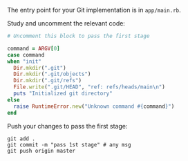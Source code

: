 The entry point for your Git implementation is in `app/main.rb`.

Study and uncomment the relevant code: 

```ruby
# Uncomment this block to pass the first stage

command = ARGV[0]
case command
when "init"
  Dir.mkdir(".git")
  Dir.mkdir(".git/objects")
  Dir.mkdir(".git/refs")
  File.write(".git/HEAD", "ref: refs/heads/main\n")
  puts "Initialized git directory"
else
  raise RuntimeError.new("Unknown command #{command}")
end
```

Push your changes to pass the first stage:

```
git add .
git commit -m "pass 1st stage" # any msg
git push origin master
```
